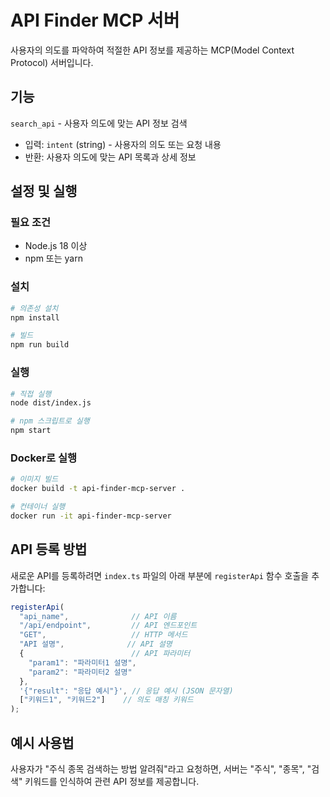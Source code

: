 # API Finder MCP 서버

사용자의 의도를 파악하여 적절한 API 정보를 제공하는 MCP(Model Context Protocol) 서버입니다.

## 기능

`search_api` - 사용자 의도에 맞는 API 정보 검색
- 입력: `intent` (string) - 사용자의 의도 또는 요청 내용
- 반환: 사용자 의도에 맞는 API 목록과 상세 정보

## 설정 및 실행

### 필요 조건
- Node.js 18 이상
- npm 또는 yarn

### 설치
```bash
# 의존성 설치
npm install

# 빌드
npm run build
```

### 실행
```bash
# 직접 실행
node dist/index.js

# npm 스크립트로 실행
npm start
```

### Docker로 실행
```bash
# 이미지 빌드
docker build -t api-finder-mcp-server .

# 컨테이너 실행
docker run -it api-finder-mcp-server
```

## API 등록 방법

새로운 API를 등록하려면 `index.ts` 파일의 아래 부분에 `registerApi` 함수 호출을 추가합니다:

```typescript
registerApi(
  "api_name",              // API 이름
  "/api/endpoint",         // API 엔드포인트
  "GET",                   // HTTP 메서드
  "API 설명",              // API 설명
  {                        // API 파라미터
    "param1": "파라미터1 설명",
    "param2": "파라미터2 설명"
  },
  '{"result": "응답 예시"}', // 응답 예시 (JSON 문자열)
  ["키워드1", "키워드2"]    // 의도 매칭 키워드
);
```

## 예시 사용법

사용자가 "주식 종목 검색하는 방법 알려줘"라고 요청하면, 서버는 "주식", "종목", "검색" 키워드를 인식하여 관련 API 정보를 제공합니다.